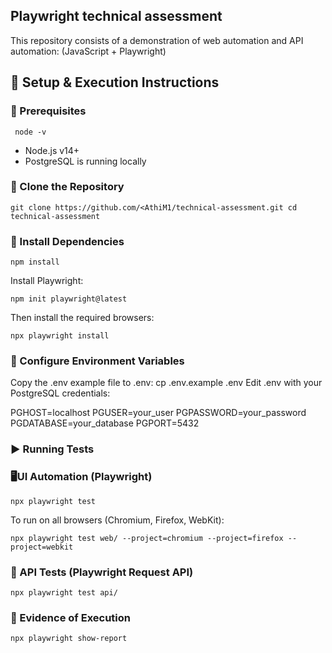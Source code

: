 ## Playwright technical assessment

This repository consists of a demonstration of web automation and API automation:
(JavaScript + Playwright)

## 🚀 Setup & Execution Instructions

### 🔧 Prerequisites

` node -v`
- Node.js v14+
- PostgreSQL is running locally

### 📁 Clone the Repository

`git clone https://github.com/<AthiM1/technical-assessment.git
cd technical-assessment`

### 🔧 Install Dependencies

`npm install`

Install Playwright:

`npm init playwright@latest`

Then install the required browsers:

`npx playwright install`

### 🔐 Configure Environment Variables

Copy the .env example file to .env:
cp .env.example .env
Edit .env with your PostgreSQL credentials:

PGHOST=localhost
PGUSER=your_user
PGPASSWORD=your_password
PGDATABASE=your_database
PGPORT=5432

### ▶️ Running Tests

### 🖥UI Automation (Playwright)

`npx playwright test`

To run on all browsers (Chromium, Firefox, WebKit):

`npx playwright test web/ --project=chromium --project=firefox --project=webkit`

### 📡 API Tests (Playwright Request API)

`npx playwright test api/`

### 📄 Evidence of Execution

`npx playwright show-report`
